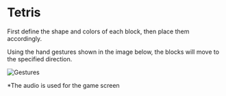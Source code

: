 # Tetris

First define the shape and colors of each block, then place them accordingly.

Using the hand gestures shown in the image below, the blocks will move to the specified direction.

![Gestures](https://user-images.githubusercontent.com/95951042/161357696-d0538d0e-5d39-49aa-9826-d1bb4e26f459.jpeg)

*The audio is used for the game screen

